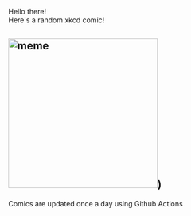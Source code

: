 Hello there! <br>Here's a random xkcd comic!<br>
## <img src="https://imgs.xkcd.com/comics/voting_machines.png" alt="meme" width="300"/>)<br>
Comics are updated once a day using Github Actions